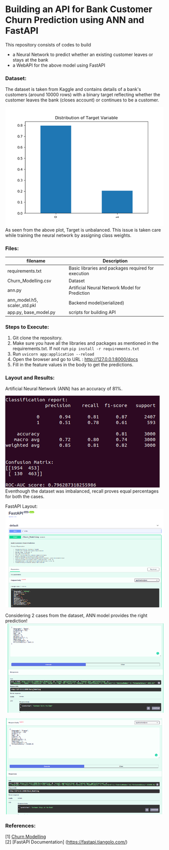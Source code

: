 # Building an API for Bank Customer Churn Prediction using ANN and FastAPI

This repository consists of codes to build 
- a Neural Network to predict whether an existing customer leaves or stays at the bank
- a WebAPI for the above model using FastAPI  

### Dataset:
The dataset is taken from Kaggle and contains details of a bank's customers (around 10000 rows) with a binary target reflecting whether the customer leaves the bank (closes account) or continues to be a customer.  
  
![Screenshot](readme_resources/TargetDistribution.png)  
As seen from the above plot, Target is unbalanced. This issue is taken care while training the neural network by assigning class weights.

### Files:
| filename | Description |
|----------|-------------|
| requirements.txt | Basic libraries and packages required for execution |
| Churn_Modelling.csv | Dataset |
| ann.py | Artificial Neural Network Model for Prediction |
| ann_model.h5, scaler_std.pkl | Backend model(serialized) |
| app.py, base_model.py | scripts for building API |

### Steps to Execute:
1. Git clone the repository. 
2. Make sure you have all the libraries and packages as mentioned in the requirements.txt. If not run ```pip install -r requirements.txt```
3. Run ```uvicorn app:application --reload```
4. Open the browser and go to URL : http://127.0.0.1:8000/docs
5. Fill in the feature values in the body to get the predictions.

### Layout and Results:
Artificial Neural Network (ANN) has an accuracy of 81%.  
  
![Metrics](readme_resources/metrics.png)  
Eventhough the dataset was imbalanced, recall proves equal percentages for both the cases.  
    
FastAPI Layout:  
![Screenshot](readme_resources/Layout.png)
  
Considering 2 cases from the dataset, ANN model provides the right prediction!
![TrueCase](readme_resources/TrueCase.png)  
  
![FalseCase](readme_resources/FalseCase.png)  
  
### References:
[1] [Churn Modelling](https://www.kdnuggets.com/2017/03/datascience-customer-churn-modeling.html)  
[2] [FastAPI Documentation] (https://fastapi.tiangolo.com/)  

